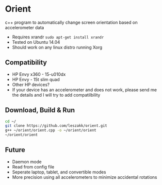 # Orient
c++ program to automatically change screen orientation based on accelerometer data
* Requires xrandr ````sudo apt-get install xrandr````
* Tested on Ubuntu 14.04
* Should work on any linux distro running Xorg

## Compatibility
* HP Envy x360 - 15-u010dx
* HP Envy - 15t slim quad
* Other HP devices?
* If your device has an accelerometer and does not work, please send me the details and I will try to add compatilbility 

## Download, Build & Run
````bash
cd ~/
git clone https://github.com/leszakk/orient.git
g++ ~/orient/orient.cpp -o ~/orient/orient
~/orient/orient
````

## Future
* Daemon mode
* Read from config file
* Seperate laptop, tablet, and convertible modes
* More precision using all accelerometers to minimize accidental rotations
